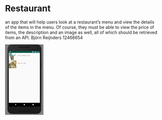 # Restaurant
an app that will help users look at a restaurant’s menu and view the details of the items in the menu. Of course, they must be able to view the price of items, the description and an image as well, all of which should be retrieved from an API.
Björn Reijnders 12466654
  
<img src="https://github.com/Bjorninator/Restaurant/blob/master/doc/Restaurant.PNG" height="25%" width="25%"/> 
